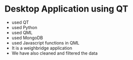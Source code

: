 # Desktop Application using QT
 - used QT
 - used Python
 - used QML
 - used MongoDB
 - used Javascript functions in QML
 - It is a weighbridge application
 - We have also cleaned and filtered the data

